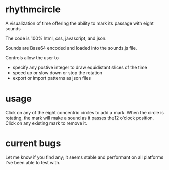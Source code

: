 # rhythmcircle
A visualization of time offering the ability to mark its passage with eight sounds

The code is 100% html, css, javascript, and json.

Sounds are Base64 encoded and loaded into the sounds.js file.

Controls allow the user to 
* specify any postive integer to draw equidistant slices of the time
* speed up or slow down or stop the rotation
* export or import patterns as json files

# usage
Click on any of the eight concentric circles to add a mark. When the circle is rotating, the mark will make a sound as it passes the12 o'clock position.
Click on any existing mark to remove it.

# current bugs
Let me know if you find any; it seems stable and performant on all platforms I've been able to test with.
